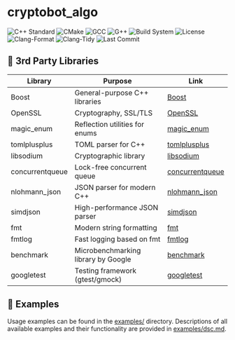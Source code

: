 # cryptobot_algo
![C++ Standard](https://img.shields.io/badge/C%2B%2B-23-blue)
![CMake](https://img.shields.io/badge/CMake-3.28-informational)
![GCC](https://img.shields.io/badge/GCC-14.2.0-blue)
![G++](https://img.shields.io/badge/G++-14.2.0-blue)
![Build System](https://img.shields.io/badge/build%20system-ninja-blue?logo=ninja)
![License](https://img.shields.io/github/license/linoxoidunix/cryptobot_algo)
![Clang-Format](https://img.shields.io/badge/style-clang--format-brightgreen)
![Clang-Tidy](https://img.shields.io/badge/lint-clang--tidy-blue)
![Last Commit](https://img.shields.io/github/last-commit/linoxoidunix/cryptobot_algo)


## 🧩 3rd Party Libraries

| Library             | Purpose                             | Link                                  |
|---------------------|-------------------------------------|----------------------------------------|
| Boost               | General-purpose C++ libraries        | [Boost](https://www.boost.org/)        |
| OpenSSL             | Cryptography, SSL/TLS                | [OpenSSL](https://www.openssl.org/)    |
| magic_enum          | Reflection utilities for enums       | [magic_enum](https://github.com/Neargye/magic_enum) |
| tomlplusplus        | TOML parser for C++                  | [tomlplusplus](https://github.com/marzer/tomlplusplus) |
| libsodium           | Cryptographic library                | [libsodium](https://github.com/jedisct1/libsodium) |
| concurrentqueue     | Lock-free concurrent queue           | [concurrentqueue](https://github.com/cameron314/concurrentqueue) |
| nlohmann_json       | JSON parser for modern C++           | [nlohmann_json](https://github.com/nlohmann/json) |
| simdjson            | High-performance JSON parser         | [simdjson](https://github.com/simdjson/simdjson) |
| fmt                 | Modern string formatting             | [fmt](https://github.com/fmtlib/fmt) |
| fmtlog              | Fast logging based on fmt            | [fmtlog](https://github.com/MengRao/fmtlog) |
| benchmark           | Microbenchmarking library by Google  | [benchmark](https://github.com/google/benchmark) |
| googletest          | Testing framework (gtest/gmock)      | [googletest](https://github.com/google/googletest) |


## 📁 Examples

Usage examples can be found in the [examples/](./examples/) directory.
Descriptions of all available examples and their functionality are provided in [examples/dsc.md](./examples/dsc.md).
